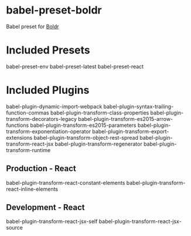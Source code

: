 # babel-preset-boldr

Babel preset for [Boldr](https://github.com/strues/boldr)

Included Presets
==========
babel-preset-env
babel-preset-latest
babel-preset-react

Included Plugins
==========

babel-plugin-dynamic-import-webpack
babel-plugin-syntax-trailing-function-commas
babel-plugin-transform-class-properties
babel-plugin-transform-decorators-legacy
babel-plugin-transform-es2015-arrow-functions
babel-plugin-transform-es2015-parameters
babel-plugin-transform-exponentiation-operator
babel-plugin-transform-export-extensions
babel-plugin-transform-object-rest-spread
babel-plugin-transform-react-jsx
babel-plugin-transform-regenerator
babel-plugin-transform-runtime

Production - React
---------
babel-plugin-transform-react-constant-elements
babel-plugin-transform-react-inline-elements

Development - React
-----
babel-plugin-transform-react-jsx-self
babel-plugin-transform-react-jsx-source
